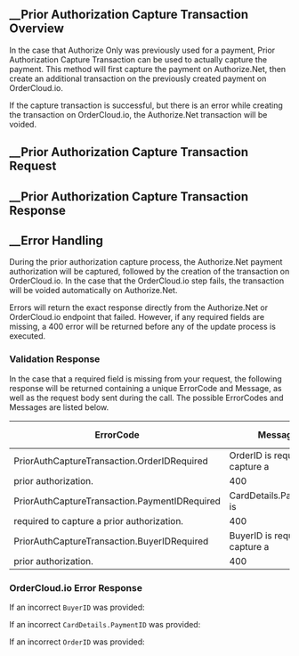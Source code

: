 

##  __Prior Authorization Capture Transaction Overview

In the case that Authorize Only was previously used for a payment, Prior
Authorization Capture Transaction can be used to actually capture the payment.
This method will first capture the payment on Authorize.Net, then create an
additional transaction on the previously created payment on OrderCloud.io.

If the capture transaction is successful, but there is an error while creating
the transaction on OrderCloud.io, the Authorize.Net transaction will be
voided.

##  __Prior Authorization Capture Transaction Request

##  __Prior Authorization Capture Transaction Response

##  __Error Handling

During the prior authorization capture process, the Authorize.Net payment
authorization will be captured, followed by the creation of the transaction on
OrderCloud.io. In the case that the OrderCloud.io step fails, the transaction
will be voided automatically on Authorize.Net.

Errors will return the exact response directly from the Authorize.Net or
OrderCloud.io endpoint that failed. However, if any required fields are
missing, a 400 error will be returned before any of the update process is
executed.

### Validation Response

In the case that a required field is missing from your request, the following
response will be returned containing a unique ErrorCode and Message, as well
as the request body sent during the call. The possible ErrorCodes and Messages
are listed below.

ErrorCode | Message | Status Code  
---|---|---  
PriorAuthCaptureTransaction.OrderIDRequired | OrderID is required to capture a
prior authorization. | 400  
PriorAuthCaptureTransaction.PaymentIDRequired | CardDetails.PaymentID is
required to capture a prior authorization. | 400  
PriorAuthCaptureTransaction.BuyerIDRequired | BuyerID is required to capture a
prior authorization. | 400  
  
### OrderCloud.io Error Response

If an incorrect `BuyerID` was provided:

If an incorrect `CardDetails.PaymentID` was provided:

If an incorrect `OrderID` was provided:

